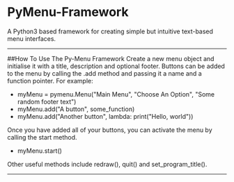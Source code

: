 # PyMenu-Framework
A Python3 based framework for creating simple but intuitive text-based menu interfaces.

---

##How To Use The Py-Menu Framework
Create a new menu object and initialise it with a title, description and optional footer.
Buttons can be added to the menu by calling the .add method and passing it a name and a function pointer.
For example:

- myMenu = pymenu.Menu("Main Menu", "Choose An Option", "Some random footer text")
- myMenu.add("A button", some_function)
- myMenu.add("Another button", lambda: print("Hello, world"))

Once you have added all of your buttons, you can activate the menu by calling the start method.

- myMenu.start()

Other useful methods include redraw(), quit() and set_program_title().

---
